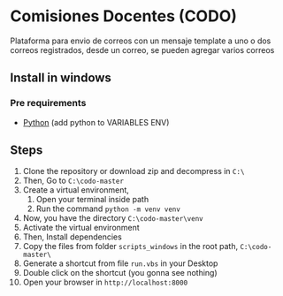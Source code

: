 # Comisiones Docentes (CODO)

Plataforma para envio de correos con un mensaje template a uno o dos correos registrados, desde un correo, se pueden agregar varios correos

## Install in windows

### Pre requirements
 
- [Python](https://www.python.org) (add python to VARIABLES ENV)

## Steps

1. Clone the repository or download zip and decompress in `C:\`
2. Then, Go to `C:\codo-master`
3. Create a virtual environment, 
   1. Open your terminal inside path
   2. Run the command `python -m venv venv`
5. Now, you have the directory `C:\codo-master\venv`
6. Activate the virtual environment
7. Then, Install dependencies
8. Copy the files from folder `scripts_windows` in the root path, `C:\codo-master\`
9. Generate a shortcut from file `run.vbs` in your Desktop
10. Double click on the shortcut (you gonna see nothing)
11. Open your browser in `http://localhost:8000`